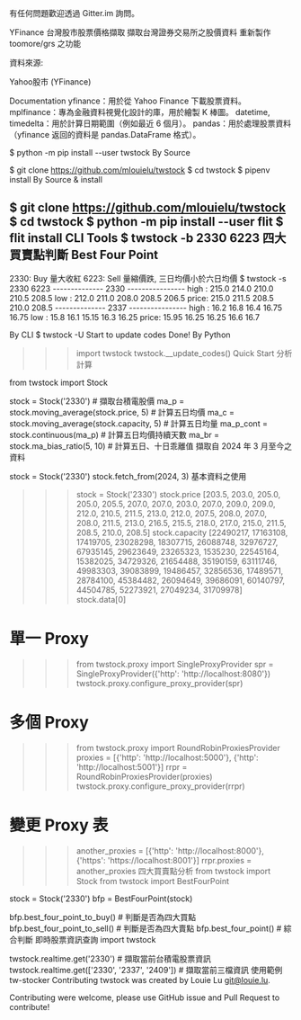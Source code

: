 有任何問題歡迎透過 Gitter.im 詢問。

YFinance 台灣股市股票價格擷取
擷取台灣證券交易所之股價資料 重新製作 toomore/grs 之功能

資料來源:

Yahoo股市 (YFinance)

Documentation
yfinance：用於從 Yahoo Finance 下載股票資料。
mplfinance：專為金融資料視覺化設計的庫，用於繪製 K 棒圖。
datetime, timedelta：用於計算日期範圍（例如最近 6 個月）。
pandas：用於處理股票資料（yfinance 返回的資料是 pandas.DataFrame 格式）。

$ python -m pip install --user twstock
By Source

$ git clone https://github.com/mlouielu/twstock
$ cd twstock
$ pipenv install
By Source & install

$ git clone https://github.com/mlouielu/twstock
$ cd twstock
$ python -m pip install --user flit
$ flit install
CLI Tools
$ twstock -b 2330 6223
四大買賣點判斷 Best Four Point
------------------------------
2330: Buy   量大收紅
6223: Sell  量縮價跌, 三日均價小於六日均價
$ twstock -s 2330 6223
-------------- 2330 ----------------
high : 215.0 214.0 210.0 210.5 208.5
low  : 212.0 211.0 208.0 208.5 206.5
price: 215.0 211.5 208.5 210.0 208.5
-------------- 2337 ----------------
high :  16.2  16.8  16.4 16.75 16.75
low  :  15.8  16.1 15.15  16.3 16.25
price: 15.95 16.25 16.25  16.6  16.7

By CLI
$ twstock -U
Start to update codes
Done!
By Python
>>> import twstock
>>> twstock.__update_codes()
Quick Start
分析計算

from twstock import Stock

stock = Stock('2330')                             # 擷取台積電股價
ma_p = stock.moving_average(stock.price, 5)       # 計算五日均價
ma_c = stock.moving_average(stock.capacity, 5)    # 計算五日均量
ma_p_cont = stock.continuous(ma_p)                # 計算五日均價持續天數
ma_br = stock.ma_bias_ratio(5, 10)                # 計算五日、十日乖離值
擷取自 2024 年 3 月至今之資料

stock = Stock('2330')
stock.fetch_from(2024, 3)
基本資料之使用

>>> stock = Stock('2330')
>>> stock.price
[203.5, 203.0, 205.0, 205.0, 205.5, 207.0, 207.0, 203.0, 207.0, 209.0, 209.0, 212.0, 210.5, 211.5, 213.0, 212.0, 207.5, 208.0, 207.0, 208.0, 211.5, 213.0, 216.5, 215.5, 218.0, 217.0, 215.0, 211.5, 208.5, 210.0, 208.5]
>>> stock.capacity
[22490217, 17163108, 17419705, 23028298, 18307715, 26088748, 32976727, 67935145, 29623649, 23265323, 1535230, 22545164, 15382025, 34729326, 21654488, 35190159, 63111746, 49983303, 39083899, 19486457, 32856536, 17489571, 28784100, 45384482, 26094649, 39686091, 60140797, 44504785, 52273921, 27049234, 31709978]
>>> stock.data[0]

# 單一 Proxy
>>> from twstock.proxy import SingleProxyProvider
>>> spr = SingleProxyProvider({'http': 'http://localhost:8080'})
>>> twstock.proxy.configure_proxy_provider(spr)

# 多個 Proxy
>>> from twstock.proxy import RoundRobinProxiesProvider
>>> proxies = [{'http': 'http://localhost:5000'}, {'http': 'http://localhost:5001'}]
>>> rrpr = RoundRobinProxiesProvider(proxies)
>>> twstock.proxy.configure_proxy_provider(rrpr)

# 變更 Proxy 表
>>> another_proxies = [{'http': 'http://localhost:8000'}, {'https': 'https://localhost:8001'}]
>>> rrpr.proxies = another_proxies
四大買賣點分析
from twstock import Stock
from twstock import BestFourPoint

stock = Stock('2330')
bfp = BestFourPoint(stock)

bfp.best_four_point_to_buy()    # 判斷是否為四大買點
bfp.best_four_point_to_sell()   # 判斷是否為四大賣點
bfp.best_four_point()           # 綜合判斷
即時股票資訊查詢
import twstock

twstock.realtime.get('2330')    # 擷取當前台積電股票資訊
twstock.realtime.get(['2330', '2337', '2409'])  # 擷取當前三檔資訊
使用範例
tw-stocker
Contributing
twstock was created by Louie Lu <git@louie.lu>.

Contributing were welcome, please use GitHub issue and Pull Request to contribute!
